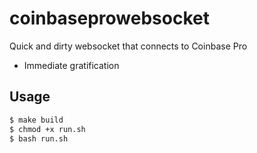 # coinbaseprowebsocket
Quick and dirty websocket that connects to Coinbase Pro

- Immediate gratification

## Usage
```sh
$ make build
$ chmod +x run.sh
$ bash run.sh
```
